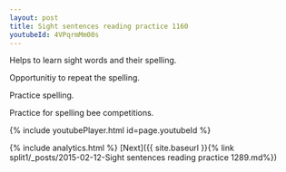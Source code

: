 ```yaml
---
layout: post
title: Sight sentences reading practice 1160
youtubeId: 4VPqrmMm00s
---
```

 
 
Helps to learn sight words and their spelling.

Opportunitiy to repeat the spelling. 

Practice spelling. 
 
Practice for spelling bee competitions. 
 
{% include youtubePlayer.html id=page.youtubeId %}
 
 
{% include analytics.html %} 
[Next]({{ site.baseurl }}{% link  split1/_posts/2015-02-12-Sight sentences reading practice 1289.md%})
 

